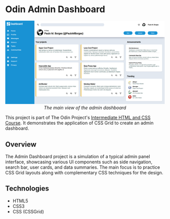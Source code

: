 # Odin Admin Dashboard
<p align="center">
    <img src="./images/screenshot.png" alt="Page Screenshot">
    <br>
    <em>The main view of the admin dashboard</em>
</p>

This project is part of The Odin Project's [Intermediate HTML and CSS Course](https://www.theodinproject.com/lessons/node-path-intermediate-html-and-css-admin-dashboard). It demonstrates the application of CSS Grid to create an admin dashboard.

## Overview

The Admin Dashboard project is a simulation of a typical admin panel interface, showcasing various UI components such as side navigation, search bar, user cards, and data summaries. The main focus is to practice CSS Grid layouts along with complementary CSS techniques for the design.


## Technologies

- HTML5
- CSS3
- CSS (CSSGrid)
